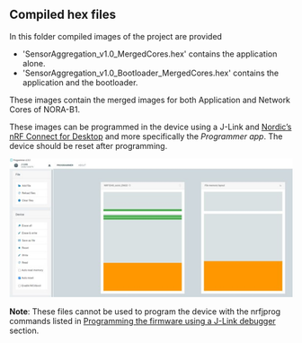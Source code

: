 ## Compiled hex files

In this folder compiled images of the project are provided
* 'SensorAggregation_v1.0_MergedCores.hex' contains the application alone.
* 'SensorAggregation_v1.0_Bootloader_MergedCores.hex' contains the application and the bootloader.

These images contain the merged images for both Application and Network Cores of NORA-B1.

These images can be programmed in the device using a J-Link and [Nordic’s nRF Connect for Desktop](https://www.nordicsemi.com/Products/Development-tools/nRF-Connect-for-desktop) and more specifically the *Programmer app*. The device should be reset after programming.

![nrf connect programmer should be here.](/readme_images/nrfConnect_programmer.png "nrf connect programmer")


**Note**: These files cannot be used to program the device with the nrfjprog commands listed in [Programming the firmware using a J-Link debugger](../../Readme.md) section.



